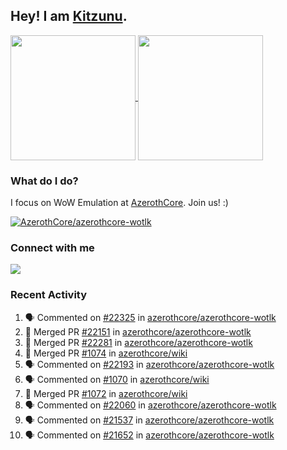 ## Hey! I am [Kitzunu](https://Github.com/Kitzunu).

<!--
[![Kitzunu's Github stats](https://github-readme-stats.vercel.app/api?username=kitzunu&theme=github_dark&show_icons=true&number_format=long)](https://github.com/Kitzunu)

[![Kitzunu's Language stats](https://github-readme-stats.vercel.app/api/top-langs/?username=Kitzunu&layout=donut&theme=github_dark)](https://github.com/Kitzunu)
-->

<a href="https://github.com/Kitzunu">
  <img height=200 align="center" src="https://github-readme-stats.vercel.app/api?username=kitzunu&theme=github_dark&show_icons=true&number_format=long" />
</a>
<a href="https://github.com/Kitzunu">
  <img height=200 align="center" src="https://github-readme-stats.vercel.app/api/top-langs/?username=Kitzunu&layout=donut&theme=github_dark" />
</a>

### What do I do?

I focus on WoW Emulation at [AzerothCore](https://github.com/AzerothCore). Join us! :)

[![AzerothCore/azerothcore-wotlk](https://github-readme-stats.vercel.app/api/pin/?username=AzerothCore&repo=azerothcore-wotlk&theme=github_dark&show_owner=true)](https://github.com/azerothcore/azerothcore-wotlk)

### Connect with me
[![](https://img.shields.io/badge/AzerothCore%20Discord-Connect%20with%20me!-green)](https://discord.com/invite/gkt4y2x)

### Recent Activity

<!--START_SECTION:activity-->
1. 🗣 Commented on [#22325](https://github.com/azerothcore/azerothcore-wotlk/pull/22325#issuecomment-2976875472) in [azerothcore/azerothcore-wotlk](https://github.com/azerothcore/azerothcore-wotlk)
2. 🎉 Merged PR [#22151](https://github.com/azerothcore/azerothcore-wotlk/pull/22151) in [azerothcore/azerothcore-wotlk](https://github.com/azerothcore/azerothcore-wotlk)
3. 🎉 Merged PR [#22281](https://github.com/azerothcore/azerothcore-wotlk/pull/22281) in [azerothcore/azerothcore-wotlk](https://github.com/azerothcore/azerothcore-wotlk)
4. 🎉 Merged PR [#1074](https://github.com/azerothcore/wiki/pull/1074) in [azerothcore/wiki](https://github.com/azerothcore/wiki)
5. 🗣 Commented on [#22193](https://github.com/azerothcore/azerothcore-wotlk/issues/22193#issuecomment-2906624366) in [azerothcore/azerothcore-wotlk](https://github.com/azerothcore/azerothcore-wotlk)
6. 🗣 Commented on [#1070](https://github.com/azerothcore/wiki/pull/1070#issuecomment-2895262269) in [azerothcore/wiki](https://github.com/azerothcore/wiki)
7. 🎉 Merged PR [#1072](https://github.com/azerothcore/wiki/pull/1072) in [azerothcore/wiki](https://github.com/azerothcore/wiki)
8. 🗣 Commented on [#22060](https://github.com/azerothcore/azerothcore-wotlk/pull/22060#issuecomment-2877426626) in [azerothcore/azerothcore-wotlk](https://github.com/azerothcore/azerothcore-wotlk)
9. 🗣 Commented on [#21537](https://github.com/azerothcore/azerothcore-wotlk/pull/21537#issuecomment-2734424157) in [azerothcore/azerothcore-wotlk](https://github.com/azerothcore/azerothcore-wotlk)
10. 🗣 Commented on [#21652](https://github.com/azerothcore/azerothcore-wotlk/pull/21652#issuecomment-2734422798) in [azerothcore/azerothcore-wotlk](https://github.com/azerothcore/azerothcore-wotlk)
<!--END_SECTION:activity-->
